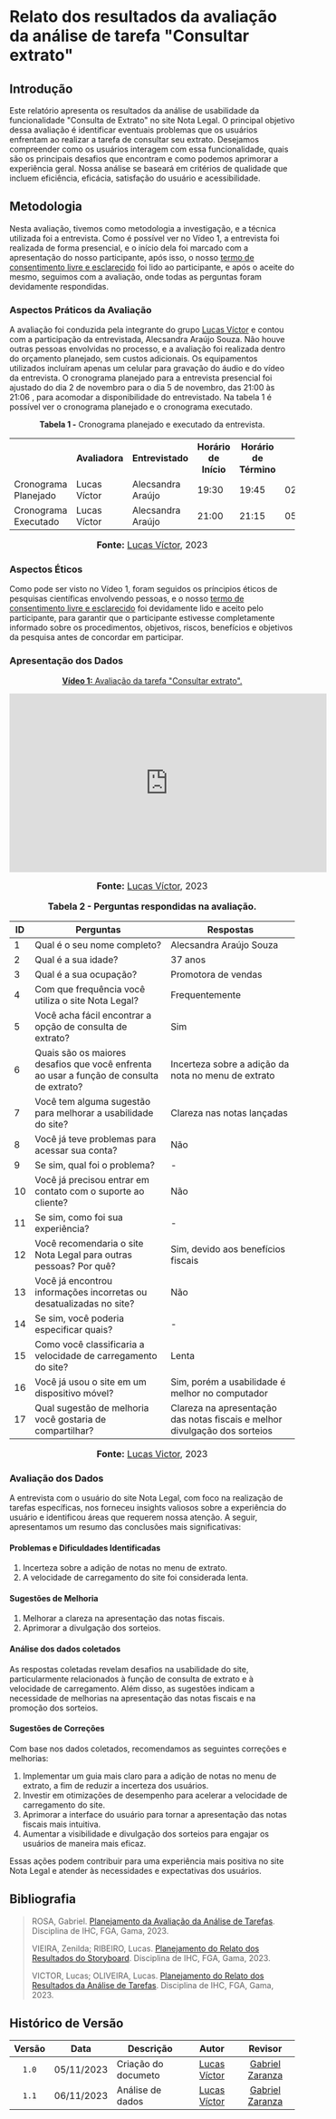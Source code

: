 # Relato dos resultados da avaliação da análise de tarefa "Consultar extrato"

## Introdução

Este relatório apresenta os resultados da análise de usabilidade da funcionalidade "Consulta de Extrato" no site Nota Legal. O principal objetivo dessa avaliação é identificar eventuais problemas que os usuários enfrentam ao realizar a tarefa de consultar seu extrato. Desejamos compreender como os usuários interagem com essa funcionalidade, quais são os principais desafios que encontram e como podemos aprimorar a experiência geral. Nossa análise se baseará em critérios de qualidade que incluem eficiência, eficácia, satisfação do usuário e acessibilidade.

## Metodologia

Nesta avaliação, tivemos como metodologia a investigação, e a técnica utilizada foi a entrevista. Como é possível ver no Vídeo 1, a entrevista foi realizada de forma presencial, e o início dela foi marcado com a apresentação do nosso participante, após isso, o nosso [termo de consentimento livre e esclarecido](https://github.com/Interacao-Humano-Computador/2023.2-NotaLegal/blob/main/docs/design-avaliacao-desenvolvimento/planejamento_analise_tarefas.md#d---decidir-as-quest%C3%B5es-%C3%A9ticas) foi lido ao participante, e após o aceite do mesmo, seguimos com a avaliação, onde todas as perguntas foram devidamente respondidas.

### Aspectos Práticos da Avaliação

A avaliação foi conduzida pela integrante do grupo [Lucas Víctor](https://github.com/Lucas13032003) e contou com a participação da entrevistada, Alecsandra Araújo Souza. Não houve outras pessoas envolvidas no processo, e a avaliação foi realizada dentro do orçamento planejado, sem custos adicionais. Os equipamentos utilizados incluíram apenas um celular para gravação do áudio e do vídeo da entrevista. O cronograma planejado para a entrevista presencial foi ajustado do dia 2 de novembro para o dia 5 de novembro, das 21:00  às 21:06 , para acomodar a disponibilidade do entrevistado. Na tabela 1 é possível ver o cronograma planejado e o cronograma executado.

<div align="center">
<p><b>Tabela 1 -</b> Cronograma planejado e executado da entrevista.</p>
  
  <table>
  <tr>
    <th></th>
    <th>Avaliadora</th>
    <th>Entrevistado</th>
    <th>Horário de Início</th>
    <th>Horário de Término</th>
    <th>Data</th>
    <th>Local</th>
  </tr>
  <tr>
    <td>Cronograma Planejado</td>
    <td>Lucas Víctor</td>
    <td>Alecsandra Araújo</td>
    <td>19:30</td>
    <td>19:45</td>
    <td>02/11/2023</td>
    <td>Presencial</td>
  </tr>
  <tr>
    <td>Cronograma Executado</td>
   <td>Lucas Víctor</td>
    <td>Alecsandra Araújo</td>
    <td>21:00</td>
    <td>21:15</td>
    <td>05/11/2023</td>
    <td>Presencial</td>
  </tr>
</table>

<font size="3"><p style="text-align: center"><b>Fonte:</b> <a href="https://github.com/Lucas13032003">Lucas Víctor</a>, 2023</p></font>
</div>


### Aspectos Éticos

Como pode ser visto no Vídeo 1, foram seguidos os príncipios éticos de pesquisas científicas envolvendo pessoas, e o nosso [termo de consentimento livre e esclarecido](https://github.com/Interacao-Humano-Computador/2023.2-NotaLegal/blob/main/docs/design-avaliacao-desenvolvimento/planejamento_analise_tarefas.md#d---decidir-as-quest%C3%B5es-%C3%A9ticas) foi devidamente lido e aceito pelo participante, para garantir que o participante estivesse completamente informado sobre os procedimentos, objetivos, riscos, benefícios e objetivos da pesquisa antes de concordar em participar. 

### Apresentação dos Dados

<div align="center">
  
<p style="text-align: center"><a href="https://youtu.be/UdP0ZZJ9yWI" target="blanket"><b>Vídeo 1:</b> Avaliação da tarefa "Consultar extrato".</a></p>

<iframe width="560" height="315" src="https://www.youtube.com/embed/UdP0ZZJ9yWI" title="Apresentação 3" frameborder="0" allow="accelerometer; autoplay; clipboard-write; encrypted-media; gyroscope; picture-in-picture" allowfullscreen></iframe>



<font size="3"><p style="text-align: center"><b>Fonte:</b> <a href="https://github.com/Lucas13032003">Lucas Víctor</a>, 2023</p></font>
</div>

<div align="center">
    <font size="3"><p style="text-align: center"><b>Tabela 2 - Perguntas respondidas na avaliação.</b></p></font>
    <table>
        <thead>
            <tr>
                <th>ID</th>
                <th>Perguntas</th>
                <th>Respostas</th>
            </tr>
        </thead>
        <tbody>
            <tr>
                <td>1</td>
                <td>Qual é o seu nome completo?</td>
                <td>Alecsandra Araújo Souza</td>
            </tr>
            <tr>
                <td>2</td>
                <td>Qual é a sua idade?</td>
                <td>37 anos</td>
            </tr>
            <tr>
                <td>3</td>
                <td>Qual é a sua ocupação?</td>
                <td>Promotora de vendas</td>
            </tr>
            <tr>
                <td>4</td>
                <td>Com que frequência você utiliza o site Nota Legal?</td>
                <td>Frequentemente</td>
            </tr>
            <tr>
                <td>5</td>
                <td>Você acha fácil encontrar a opção de consulta de extrato?</td>
                <td>Sim</td>
            </tr>
            <tr>
                <td>6</td>
                <td>Quais são os maiores desafios que você enfrenta ao usar a função de consulta de extrato?</td>
                <td>Incerteza sobre a adição da nota no menu de extrato</td>
            </tr>
            <tr>
                <td>7</td>
                <td>Você tem alguma sugestão para melhorar a usabilidade do site?</td>
                <td>Clareza nas notas lançadas</td>
            </tr>
            <tr>
                <td>8</td>
                <td>Você já teve problemas para acessar sua conta?</td>
                <td>Não</td>
            </tr>
            <tr>
                <td>9</td>
                <td>Se sim, qual foi o problema?</td>
                <td>-</td>
            </tr>
            <tr>
                <td>10</td>
                <td>Você já precisou entrar em contato com o suporte ao cliente?</td>
                <td>Não</td>
            </tr>
            <tr>
                <td>11</td>
                <td>Se sim, como foi sua experiência?</td>
                <td>-</td>
            </tr>
            <tr>
                <td>12</td>
                <td>Você recomendaria o site Nota Legal para outras pessoas? Por quê?</td>
                <td>Sim, devido aos benefícios fiscais</td>
            </tr>
            <tr>
                <td>13</td>
                <td>Você já encontrou informações incorretas ou desatualizadas no site?</td>
                <td>Não</td>
            </tr>
            <tr>
                <td>14</td>
                <td>Se sim, você poderia especificar quais?</td>
                <td>-</td>
            </tr>
            <tr>
                <td>15</td>
                <td>Como você classificaria a velocidade de carregamento do site?</td>
                <td>Lenta</td>
            </tr>
            <tr>
                <td>16</td>
                <td>Você já usou o site em um dispositivo móvel?</td>
                <td>Sim, porém a usabilidade é melhor no computador</td>
            </tr>
            <tr>
                <td>17</td>
                <td>Qual sugestão de melhoria você gostaria de compartilhar?</td>
                <td>Clareza na apresentação das notas fiscais e melhor divulgação dos sorteios</td>
            </tr>
        </tbody>
    </table>
    <font size="3"><p style="text-align: center"><b>Fonte:</b> <a href="https://github.com/Lucas13032003">Lucas Victor</a>, 2023</p></font>
</div>


### Avaliação dos Dados
A entrevista com o usuário do site Nota Legal, com foco na realização de tarefas específicas, nos forneceu insights valiosos sobre a experiência do usuário e identificou áreas que requerem nossa atenção. A seguir, apresentamos um resumo das conclusões mais significativas:

#### Problemas e Dificuldades Identificadas
1. Incerteza sobre a adição de notas no menu de extrato.
2. A velocidade de carregamento do site foi considerada lenta.

#### Sugestões de Melhoria
1. Melhorar a clareza na apresentação das notas fiscais.
2. Aprimorar a divulgação dos sorteios.

#### Análise dos dados coletados
As respostas coletadas revelam desafios na usabilidade do site, particularmente relacionados à função de consulta de extrato e à velocidade de carregamento. Além disso, as sugestões indicam a necessidade de melhorias na apresentação das notas fiscais e na promoção dos sorteios.

#### Sugestões de Correções
Com base nos dados coletados, recomendamos as seguintes correções e melhorias:
1. Implementar um guia mais claro para a adição de notas no menu de extrato, a fim de reduzir a incerteza dos usuários.
2. Investir em otimizações de desempenho para acelerar a velocidade de carregamento do site.
3. Aprimorar a interface do usuário para tornar a apresentação das notas fiscais mais intuitiva.
4. Aumentar a visibilidade e divulgação dos sorteios para engajar os usuários de maneira mais eficaz.

Essas ações podem contribuir para uma experiência mais positiva no site Nota Legal e atender às necessidades e expectativas dos usuários.

## Bibliografia
> ROSA, Gabriel. [Planejamento da Avaliação da Análise de Tarefas](https://github.com/Interacao-Humano-Computador/2023.2-NotaLegal/blob/main/docs/design-avaliacao-desenvolvimento/planejamento_analise_tarefas.md). Disciplina de IHC, FGA, Gama, 2023.
>
> VIEIRA, Zenilda; RIBEIRO, Lucas. [Planejamento do Relato dos Resultados do Storyboard](https://github.com/Interacao-Humano-Computador/2023.2-NotaLegal/blob/main/docs/design-avaliacao-desenvolvimento/planejamento-relato_storyboard.md#planejamento-do-relato-dos-resultados-da-avalia%C3%A7%C3%A3o-do-storyboard). Disciplina de IHC, FGA, Gama, 2023.
>
> VICTOR, Lucas; OLIVEIRA, Lucas. [Planejamento do Relato dos Resultados da Análise de Tarefas](https://github.com/Interacao-Humano-Computador/2023.2-NotaLegal/blob/main/docs/design-avaliacao-desenvolvimento/planejamento_relato_tarefas2.md). Disciplina de IHC, FGA, Gama, 2023.

## Histórico de Versão

| Versão | Data       | Descrição            |                       Autor                        |                     Revisor                      |
| :----: | ---------- | -------------------- | :------------------------------------------------: | :----------------------------------------------: |
| `1.0`  | 05/11/2023 | Criação do documeto  | [Lucas Víctor](https://github.com/Lucas13032003)   | [Gabriel Zaranza](https://github.com/GZaranza)   |
| `1.1`  | 06/11/2023 | Análise de dados     | [Lucas Víctor](https://github.com/Lucas13032003)   | [Gabriel Zaranza](https://github.com/GZaranza)   |

